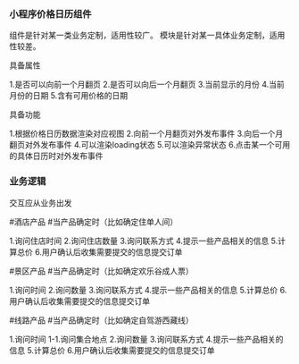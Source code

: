 ### 小程序价格日历组件


组件是针对某一类业务定制，适用性较广。
模块是针对某一具体业务定制，适用性较差。

具备属性

1.是否可以向前一个月翻页
2.是否可以向后一个月翻页
3.当前显示的月份
4.当前月份的日期
5.含有可用价格的日期

具备功能

1.根据价格日历数据渲染对应视图
2.向前一个月翻页对外发布事件
3.向后一个月翻页对外发布事件
4.可以渲染loading状态
5.可以渲染异常状态
6.点击某一个可用的具体日历时对外发布事件


### 业务逻辑
交互应从业务出发

#酒店产品
#当产品确定时（比如确定住单人间）

1.询问住店时间
2.询问住店数量
3.询问联系方式
4.提示一些产品相关的信息
5.计算总价
6.用户确认后收集需要提交的信息提交订单

#景区产品
#当产品确定时（比如确定欢乐谷成人票）

1.询问时间
2.询问数量
3.询问联系方式
4.提示一些产品相关的信息
5.计算总价
6.用户确认后收集需要提交的信息提交订单

#线路产品
#当产品确定时（比如确定自驾游西藏线）

1.询问时间
1-1.询问集合地点
2.询问数量
3.询问联系方式
4.提示一些产品相关的信息
5.计算总价
6.用户确认后收集需要提交的信息提交订单